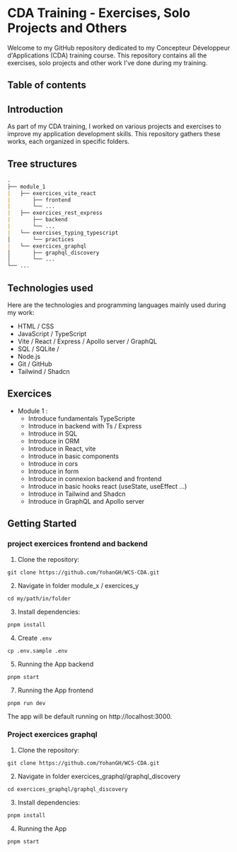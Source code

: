# CDA Training - Exercises, Solo Projects and Others

Welcome to my GitHub repository dedicated to my Concepteur Développeur d'Applications (CDA) training course. This repository contains all the exercises, solo projects and other work I've done during my training.

## Table of contents

## Introduction

As part of my CDA training, I worked on various projects and exercises to improve my application development skills. This repository gathers these works, each organized in specific folders.

## Tree structures

```md
.
├── module_1
|   ├── exercices_vite_react
|       ├── frontend
|       └── ...
|   ├── exercices_rest_express
|       ├── backend
|       └── ...
|   └── exercises_typing_typescript
│       └── practices
|   └── exercices_graphql
│       ├── graphql_discovery
│       └── ...
└── ...
```

## Technologies used

Here are the technologies and programming languages mainly used during my work:

- HTML / CSS
- JavaScript / TypeScript 
- Vite / React / Express / Apollo server / GraphQL
- SQL / SQLite / 
- Node.js
- Git / GitHub
- Tailwind / Shadcn

## Exercices

- Module 1 : 
    - Introduce fundamentals TypeScripte
    - Introduce in backend with Ts / Express
    - Introduce in SQL
    - Introduce in ORM
    - Introduce in React, vite
    - Introduce in basic components
    - Introduce in cors
    - Introduce in form
    - Introduce in connexion backend and frontend
    - Introduce in basic hooks react (useState, useEffect ...)
    - Introduce in Tailwind and Shadcn
    - Introduce in GraphQL and Apollo server


## Getting Started


### project exercices frontend and backend

1. Clone the repository: 

```shell
git clone https://github.com/YohanGH/WCS-CDA.git
```

2. Navigate in folder module_x / exercices_y

```shell
cd my/path/in/folder
```

3. Install dependencies:

```shell
pnpm install
```

4. Create `.env`

```shell
cp .env.sample .env
```

5. Running the App backend

```shell
pnpm start
```

7. Running the App frontend

```shell
pnpm run dev
```

The app will be default running on http://localhost:3000.

### Project exercices graphql

1. Clone the repository: 

```shell
git clone https://github.com/YohanGH/WCS-CDA.git
```

2. Navigate in folder exercices_graphql/graphql_discovery

```shell
cd exercices_graphql/graphql_discovery
```

3. Install dependencies:

```shell
pnpm install
```

4. Running the App

```shell
pnpm start
```
